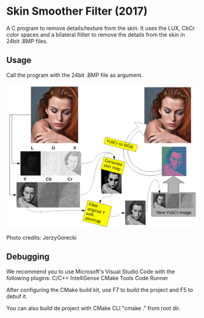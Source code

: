 # Skin Smoother Filter (2017)
A C program to remove details/texture from the skin. It uses the LUX, CbCr color spaces and a bilateral fiilter to remove the details from the skin in 24bit .BMP files.

## Usage
Call the program with the 24bit .BMP file as argument.

![alt tag](https://github.com/AramisHM/Skin-Smoother-Filter/blob/master/doc/diagram.png)

Photo credits: JerzyGorecki

## Debugging
We recommend you to use Microsoft's Visual Studio Code with the following plugins:
C/C++ IntelliSense
CMake Tools
Code Runner

After configuring the CMake build kit, use F7 to build the project and F5 to debuf it.

You can also build de project with CMake CLI "cmake ." from root dir.